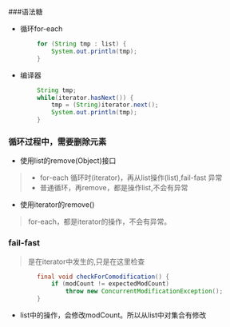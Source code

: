 ###语法糖

* 循环for-each
```java
        for (String tmp : list) {
            System.out.println(tmp);
        }
```

* 编译器
```java
        String tmp;
        while(iterator.hasNext()) {
            tmp = (String)iterator.next();
            System.out.println(tmp);
        }

```

### 循环过程中，需要删除元素
* 使用list的remove(Object)接口
> * for-each 循环时(iterator)，再从list操作(list),fail-fast 异常
> * 普通循环，再remove，都是操作list,不会有异常

* 使用iterator的remove()
> for-each，都是iterator的操作，不会有异常。

### fail-fast
> 是在iterator中发生的,只是在这里检查
```java
        final void checkForComodification() {
            if (modCount != expectedModCount)
                throw new ConcurrentModificationException();
        }
```
* list中的操作，会修改modCount。所以从list中对集合有修改
